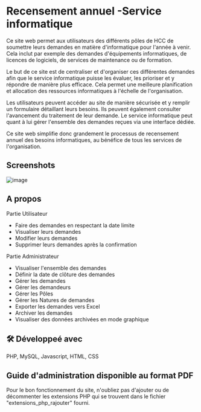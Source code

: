 
# Recensement annuel -Service informatique

Ce site web permet aux utilisateurs des différents pôles de HCC de soumettre leurs demandes en matière d'informatique pour l'année à venir. Cela inclut par exemple des demandes d'équipements informatiques, de licences de logiciels, de services de maintenance ou de formation.

Le but de ce site est de centraliser et d'organiser ces différentes demandes afin que le service informatique puisse les évaluer, les prioriser et y répondre de manière plus efficace. Cela permet une meilleure planification et allocation des ressources informatiques à l'échelle de l'organisation.

Les utilisateurs peuvent accéder au site de manière sécurisée et y remplir un formulaire détaillant leurs besoins. Ils peuvent également consulter l'avancement du traitement de leur demande. Le service informatique peut quant à lui gérer l'ensemble des demandes reçues via une interface dédiée.

Ce site web simplifie donc grandement le processus de recensement annuel des besoins informatiques, au bénéfice de tous les services de l'organisation.


## Screenshots

![image](https://github.com/SayedBM/recensement-annuel-HCC/assets/150054270/e4d7e680-79ca-45eb-8ef6-ccdec3481eb9)



## A propos
Partie Utilisateur

- Faire des demandes en respectant la date limite
- Visualiser leurs demandes
- Modifier leurs demandes
- Supprimer leurs demandes après la confirmation

Partie Administrateur

- Visualiser l'ensemble des demandes
- Définir la date de clôture des demandes
- Gérer les demandes
- Gérer les demandeurs 
- Gérer les Pôles
- Gérer les Natures de demandes
- Exporter les demandes vers Excel
- Archiver les demandes
- Visualiser des données archivées en mode graphique

## 🛠 Développeé avec
PHP, MySQL, Javascript, HTML, CSS


## Guide d'administration disponible au format PDF

Pour le bon fonctionnement du site, n'oubliez pas d'ajouter ou de décommenter les extensions PHP qui se trouvent dans le fichier "extensions_php_rajouter" fourni.
